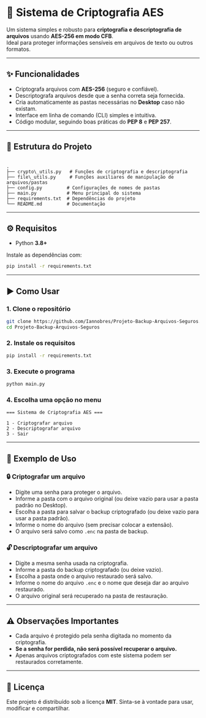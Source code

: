# 🔐 Sistema de Criptografia AES

Um sistema simples e robusto para **criptografia e descriptografia de arquivos** usando **AES-256 em modo CFB**.  
Ideal para proteger informações sensíveis em arquivos de texto ou outros formatos.

---

## ✨ Funcionalidades

- Criptografa arquivos com **AES-256** (seguro e confiável).  
- Descriptografa arquivos desde que a senha correta seja fornecida.  
- Cria automaticamente as pastas necessárias no **Desktop** caso não existam.  
- Interface em linha de comando (CLI) simples e intuitiva.  
- Código modular, seguindo boas práticas do **PEP 8** e **PEP 257**.  

---

## 📂 Estrutura do Projeto

```

.
├── crypto\_utils.py   # Funções de criptografia e descriptografia
├── file\_utils.py     # Funções auxiliares de manipulação de arquivos/pastas
├── config.py         # Configurações de nomes de pastas
├── main.py           # Menu principal do sistema
├── requirements.txt  # Dependências do projeto
└── README.md         # Documentação

````

---

## ⚙️ Requisitos

- Python **3.8+**

Instale as dependências com:

```bash
pip install -r requirements.txt
````

---

## ▶️ Como Usar

### 1. Clone o repositório

```bash
git clone https://github.com/Iannobres/Projeto-Backup-Arquivos-Seguros.git
cd Projeto-Backup-Arquivos-Seguros
```

### 2. Instale os requisitos

```bash
pip install -r requirements.txt
```

### 3. Execute o programa

```bash
python main.py
```

### 4. Escolha uma opção no menu

```
=== Sistema de Criptografia AES ===

1 - Criptografar arquivo
2 - Descriptografar arquivo
3 - Sair
```

---

## 🔑 Exemplo de Uso

### 🔒 Criptografar um arquivo

* Digite uma senha para proteger o arquivo.
* Informe a pasta com o arquivo original (ou deixe vazio para usar a pasta padrão no Desktop).
* Escolha a pasta para salvar o backup criptografado (ou deixe vazio para usar a pasta padrão).
* Informe o nome do arquivo (sem precisar colocar a extensão).
* O arquivo será salvo como `.enc` na pasta de backup.

### 🔓 Descriptografar um arquivo

* Digite a mesma senha usada na criptografia.
* Informe a pasta do backup criptografado (ou deixe vazio).
* Escolha a pasta onde o arquivo restaurado será salvo.
* Informe o nome do arquivo `.enc` e o nome que deseja dar ao arquivo restaurado.
* O arquivo original será recuperado na pasta de restauração.

---

## ⚠️ Observações Importantes

* Cada arquivo é protegido pela senha digitada no momento da criptografia.
* **Se a senha for perdida, não será possível recuperar o arquivo.**
* Apenas arquivos criptografados com este sistema podem ser restaurados corretamente.

---

## 📜 Licença

Este projeto é distribuído sob a licença **MIT**.
Sinta-se à vontade para usar, modificar e compartilhar.
